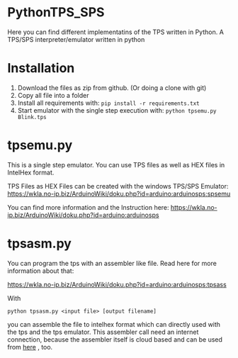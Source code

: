 # PythonTPS_SPS
Here you can find different implementatins of the TPS written in Python.
A TPS/SPS interpreter/emulator written in python

# Installation

1. Download the files as zip from github. (Or doing a clone with git)
2. Copy all file into a folder
3. Install all requirements with:
   `pip install -r requirements.txt`
4. Start emulator with the single step execution with:
   `python tpsemu.py Blink.tps`

# tpsemu.py

This is a single step emulator. You can use TPS files as well as HEX files in IntelHex format. 

TPS Files as HEX Files can be created with the windows TPS/SPS Emulator: https://wkla.no-ip.biz/ArduinoWiki/doku.php?id=arduino:arduinosps:spsemu

You can find more information and the Instruction here: https://wkla.no-ip.biz/ArduinoWiki/doku.php?id=arduino:arduinosps



# tpsasm.py

You can program the tps with an assembler like file. Read here for more information about that:

https://wkla.no-ip.biz/ArduinoWiki/doku.php?id=arduino:arduinosps:tpsass



With 

```
python tpsasm.py <input file> [output filename]
```

you can assemble the file to intelhex format which can directly used with the tps and the tps emulator. This assembler call need an internet connection, because the assembler itself is cloud based and can be used from [here](http://wk-music.de/tps/assembler) , too.
